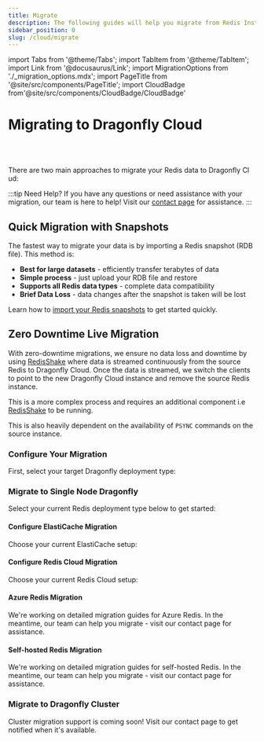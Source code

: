```yaml
---
title: Migrate
description: The following guides will help you migrate from Redis Instances to Dragonfly Cloud
sidebar_position: 0
slug: /cloud/migrate
---
```


import Tabs from '@theme/Tabs';
import TabItem from '@theme/TabItem';
import Link from '@docusaurus/Link';
import MigrationOptions from './\_migration_options.mdx';
import PageTitle from '@site/src/components/PageTitle';
import CloudBadge from'@site/src/components/CloudBadge/CloudBadge'

# Migrating to Dragonfly Cloud

<CloudBadge/> <br /><br />

<PageTitle title="Migrate to Dragonfly Cloud" />

There are two main approaches to migrate your Redis data to Dragonfly Cl ud:

:::tip Need Help?
If you have any questions or need assistance with your migration, our team is here to help! Visit our <u>[contact page](https://www.dragonflydb.io/contact)</u> for assistance.
:::

## Quick Migration with Snapshots

The fastest way to migrate your data is by importing a Redis snapshot (RDB file). This method is:

- **Best for large datasets** - efficiently transfer terabytes of data
- **Simple process** - just upload your RDB file and restore
- **Supports all Redis data types** - complete data compatibility
- **Brief Data Loss** - data changes after the snapshot is taken will be lost

Learn how to [import your Redis snapshots](/cloud/backups#importing-redis-backups-rdb) to get started quickly.

## Zero Downtime Live Migration

With zero-downtime migrations, we ensure no data loss and downtime by using [RedisShake](https://github.com/alibaba/RedisShake) where data is streamed continuously from the source Redis to Dragonfly Cloud. Once the data is streamed, we switch the clients to point to the new Dragonfly Cloud instance and remove the source Redis instance.

This is a more complex process and requires an additional component i.e [RedisShake](https://github.com/alibaba/RedisShake) to be running.

This is also heavily dependent on the availability of `PSYNC` commands on the source instance.

### Configure Your Migration

First, select your target Dragonfly deployment type:

<Tabs groupId="target-deployment" className="migration-tabs">
<TabItem value="single-node" label="Single Node Dragonfly" default>

### Migrate to Single Node Dragonfly

Select your current Redis deployment type below to get started:

<Tabs groupId="source-deployment" className="source-tabs">
  <TabItem value="elasticache" label="AWS ElastiCache" default>
    <div className="migration-source-config">
      <h4>Configure ElastiCache Migration</h4>
      <p>Choose your current ElastiCache setup:</p>
      <Tabs groupId="elasticache-mode">
        <TabItem value="cluster" label="Cluster Mode">
          <MigrationOptions isCluster={true} cloudProvider="AWS ElastiCache" />
        </TabItem>
        <TabItem value="single" label="Single Node">
          <MigrationOptions isCluster={false} cloudProvider="AWS ElastiCache" />
        </TabItem>
      </Tabs>
    </div>
  </TabItem>

  <TabItem value="redis-cloud" label="Redis Cloud">
    <div className="migration-source-config">
      <h4>Configure Redis Cloud Migration</h4>
      <p>Choose your current Redis Cloud setup:</p>
      <Tabs groupId="redis-cloud-mode">
        <TabItem value="cluster" label="Cluster Mode">
          <MigrationOptions isCluster={true} cloudProvider="Redis Cloud" />
        </TabItem>
        <TabItem value="single" label="Single Node">
          <MigrationOptions isCluster={false} cloudProvider="Redis Cloud" />
        </TabItem>
      </Tabs>
    </div>
  </TabItem>

  <TabItem value="azure-redis" label="Azure Redis">
    <div className="migration-source-config">
      <h4>Azure Redis Migration</h4>
      <p>We're working on detailed migration guides for Azure Redis. In the meantime, our team can help you migrate - visit our <Link to="https://www.dragonflydb.io/contact">contact page</Link> for assistance.</p>
    </div>
  </TabItem>

  <TabItem value="selfhosted" label="Self-hosted Redis">
    <div className="migration-source-config">
      <h4>Self-hosted Redis Migration</h4>
      <p>We're working on detailed migration guides for self-hosted Redis. In the meantime, our team can help you migrate - visit our <Link to="https://www.dragonflydb.io/contact">contact page</Link> for assistance.</p>
    </div>
  </TabItem>
</Tabs>

</TabItem>

<TabItem value="cluster" label="Dragonfly Cluster">
  <div className="migration-source-config">
    <h3>Migrate to Dragonfly Cluster</h3>
    <p>Cluster migration support is coming soon! Visit our <Link to="https://www.dragonflydb.io/contact">contact page</Link> to get notified when it's available.</p>
  </div>
</TabItem>

</Tabs>
